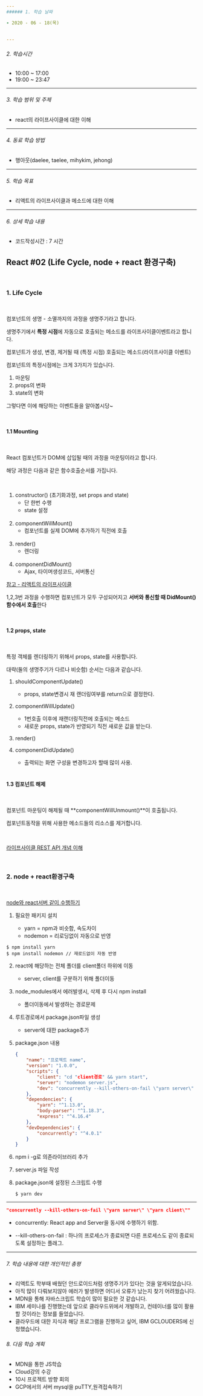 ```yaml
---
###### 1. 학습 날짜

- 2020 - 06 - 18(목)
 

---
```


###### 2. 학습시간

- 10:00 ~ 17:00
- 19:00 ~ 23:47

---

###### 3. 학습 범위 및 주제

- react의 라이프사이클에 대한 이해

---

###### 4. 동료 학습 방법 

- 행아웃(daelee, taelee, mihykim, jehong) 

---

###### 5. 학습 목표 

- 리액트의 라이프사이클과 메소드에 대한 이해

---

###### 6. 상세 학습 내용

- 코드작성시간 : 7 시간

## React #02 (Life Cycle, node + react 환경구축)



<br>

### 1. Life Cycle

<br>

컴포넌트의 생명 - 소멸까지의 과정을 생명주기라고 합니다. 

생명주기에서 **특정 시점**에 자동으로 호출되는 메소드를 라이프사이클이벤트라고 합니다.

컴포넌트가 생성, 변경, 제거될 때 (특정 시점) 호출되는 메소드(라이프사이클 이벤트)

컴포넌트의 특정시점에는 크게 3가지가 있습니다.

1. 마운팅
2. props의 변화
3. state의 변화

그렇다면 이에 해당하는 이벤트들을 알아봅시당~

<br>

#### 1.1 Mounting

<br>

React 컴포넌트가 DOM에 삽입될 때의 과정을 마운팅이라고 합니다.

해당 과정은 다음과 같은 함수호출순서를 가집니다.

<br>

1. constructor() (초기화과정, set props and state)<br>
   - 단 한번 수행<br>
   - state 설정<br><br>
2. componentWillMount()<br>
   - 컴포넌트를 실제 DOM에 추가하기 직전에 호출<br><br>
3. render()
   - 렌더링<br><br>
4. componentDidMount()<br>
   - Ajax, 타이머생성코드, 서버통신

[참고 - 리액트의 라이프사이클]([https://velog.io/@kyusung/%EB%A6%AC%EC%95%A1%ED%8A%B8-%EA%B5%90%EA%B3%BC%EC%84%9C-%EC%BB%B4%ED%8F%AC%EB%84%8C%ED%8A%B8%EC%99%80-%EB%9D%BC%EC%9D%B4%ED%94%84%EC%82%AC%EC%9D%B4%ED%81%B4-%EC%9D%B4%EB%B2%A4%ED%8A%B8](https://velog.io/@kyusung/리액트-교과서-컴포넌트와-라이프사이클-이벤트))

1,2,3번 과정을 수행하면 컴포넌트가 모두 구성되어지고 **서버와 통신할 때 DidMount()함수에서 호출**한다

<br>

#### 1.2 props, state

<br>

특정 객체를 렌더링하기 위해서 props, state를 사용합니다.

대략(둘의 생명주기가 다르나 비슷함) 순서는 다음과 같습니다.

1. shouldComponentUpdate()

   - props, state변경시 재 랜더링여부를 return으로 결정한다.

2. componentWillUpdate()

   - 1번호출 이후에 재랜더링직전에 호출되는 메소드
   - 새로운 props, state가 반영되기 직전 새로운 값을 받는다.

3. render()

4. componentDidUpdate()

   - 출력되는 화면 구성을 변경하고자 할때 많이 사용.

   <br>

   

#### 1.3 컴포넌트 해제

<br>

컴포넌트 마운팅이 해제될 때 **componentWillUnmount()**이 호출됩니다.

컴포넌트동작을 위해 사용한 메소드들의 리소스를 제거합니다.

<br>

[라이프사이클 REST API 개념 이해](https://jsonplaceholder.typicode.com)









<br>

### 2. node + react환경구축

<br>

[node와 react서버 같이 수행하기](https://www.freecodecamp.org/news/how-to-make-create-react-app-work-with-a-node-backend-api-7c5c48acb1b0/)

1. 필요한 패키지 설치

   - yarn = npm과 비슷함, 속도차이
    - nodemon = 리로딩없이 자동으로 반영 

```
$ npm install yarn
$ npm install nodemon // 재로드없이 자동 반영
```

2. react에 해당하는 전체 폴더를 client폴더 하위에 이동

   - server, client를 구분하기 위해 폴더이동

3. node_modules에서 에러발생시, 삭제 후 다시 npm install

   - 폴더이동에서 발생하는 경로문제

4. 루트경로에서 package.json파일 생성

   - server에 대한 package추가

5. package.json 내용

   ```json
   {
       "name": "프로젝트 name",
       "version": "1.0.0",
       "scripts": {
           "client": "cd "client경로" && yarn start",
           "server": "nodemon server.js",
           "dev": "concurrently --kill-others-on-fail \"yarn server\" \"yarn client\""
       },
       "dependencies": {
           "yarn": "^1.13.0",
           "body-parser": "^1.18.3",
           "express": "^4.16.4"
       },
       "devDependencies": {
           "concurrently": "^4.0.1"
       }
   }
   
   ```

6. npm i -g로 의존라이브러리 추가

7. server.js 파일 작성

8. package.json에 설정된 스크립트 수행

   ```
   $ yarn dev
   ```

---

```json
"concurrently --kill-others-on-fail \"yarn server\" \"yarn client\""
```

- concurrently: React app and Server을 동시에 수행하기 위함.

- --kill-others-on-fail : 하나의 프로세스가 종료되면 다른 프로세스도 같이 종료되도록 설정하는 플래그.

  

---

###### 7. 학습 내용에 대한 개인적인 총평

- 리액트도 학부때 배웠던 안드로이드처럼 생명주기가 있다는 것을 알게되었습니다.
- 아직 많이 다뤄보지않아 에러가 발생하면 어디서 오류가 났는지 찾기 어려웠습니다.
- MDN을 통해 자바스크립트 학습이 많이 필요한 것 같습니다.
- IBM 세미나를 진행했는데 앞으로 클라우드위에서 개발하고, 컨테이너를 많이 활용할 것이라는 정보를 들었습니다.
- 클라우드에 대한 지식과 해당 프로그램을 진행하고 싶어, IBM GCLOUDERS에 신청했습니다.

###### 8. 다음 학습 계획

- MDN을 통한 JS학습
- Cloud강의 수강
- 10시 프로젝트 방향 회의
- GCP에서의 서버 mysql을 puTTY,원격접속하기
